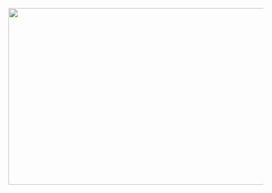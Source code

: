 
<p align="center">
  <img width="650" height="350" src="https://i.pinimg.com/originals/03/f0/ff/03f0ff0b270ae15e779d38da282b3bcc.gif">
</p>

